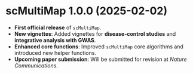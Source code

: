 # scMultiMap 1.0.0 (2025-02-02)

- **First official release** of `scMultiMap`.
- **New vignettes**: Added vignettes for **disease-control studies** and **integrative analysis with GWAS**.
- **Enhanced core functions**: Improved `scMultiMap` core algorithms and introduced new helper functions.
- **Upcoming paper submission**: Will be submitted for revision at *Nature Communications*.
